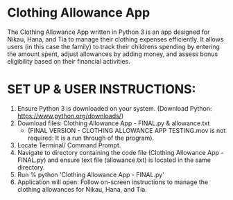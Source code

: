# Clothing Allowance App

The Clothing Allowance App written in Python 3 is an app designed for Nikau, Hana, and Tia to manage their clothing expenses efficiently. It allows users (in this case the family) to track their childrens spending by entering the amount spent, adjust allowances by adding money, and assess bonus eligibility based on their financial activities.

# SET UP & USER INSTRUCTIONS:
1. Ensure Python 3 is downloaded on your system. (Download Python: https://www.python.org/downloads/)
2. Download files: Clothing Allowance App - FINAL.py & allowance.txt 
   - (FINAL VERSION - CLOTHING ALLOWANCE APP TESTING.mov is not required: It is a run through of the program).
3. Locate Terminal/ Command Prompt.
4. Navigate to directory containing the code file (Clothing Allowance App - FINAL.py) and ensure text file (allowance.txt) is located in the same directory.
5. Run % python 'Clothing Allowance App - FINAL.py'
6. Application will open: Follow on-screen instructions to manage the clothing allowances for Nikau, Hana, and Tia.
